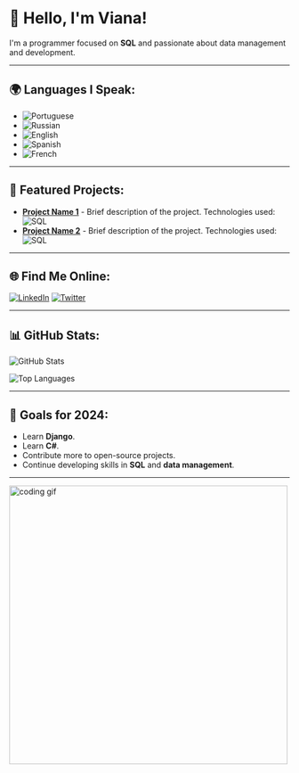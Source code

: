# 👋 Hello, I'm Viana!

I'm a programmer focused on **SQL** and passionate about data management and development.

---

## 🌍 Languages I Speak:
- ![Portuguese](https://img.shields.io/badge/Portuguese-Native-3D8B3D?style=for-the-badge&logo=portuguese&logoColor=white)
- ![Russian](https://img.shields.io/badge/Russian-Basic-0077B5?style=for-the-badge&logo=russian&logoColor=white)
- ![English](https://img.shields.io/badge/English-Advanced-0077B5?style=for-the-badge&logo=english&logoColor=white)
- ![Spanish](https://img.shields.io/badge/Spanish-Intermediate-F7DF1E?style=for-the-badge&logo=spanish&logoColor=black)
- ![French](https://img.shields.io/badge/French-Basic-1DA1F2?style=for-the-badge&logo=french&logoColor=white)

---

## 🚀 Featured Projects:
- [**Project Name 1**](link) - Brief description of the project. Technologies used: ![SQL](https://img.shields.io/badge/SQL-4479A1?style=flat-square&logo=sql&logoColor=white)
- [**Project Name 2**](link) - Brief description of the project. Technologies used: ![SQL](https://img.shields.io/badge/SQL-4479A1?style=flat-square&logo=sql&logoColor=white)

---

## 🌐 Find Me Online:
[![LinkedIn](https://img.shields.io/badge/LinkedIn-0A66C2?style=for-the-badge&logo=linkedin&logoColor=white)](https://linkedin.com/in/your-profile) [![Twitter](https://img.shields.io/badge/Twitter-1DA1F2?style=for-the-badge&logo=twitter&logoColor=white)](https://twitter.com/your-profile)

---

## 📊 GitHub Stats:

![GitHub Stats](https://github-readme-stats.vercel.app/api?username=your-username&show_icons=true&theme=radical&count_private=true)

![Top Languages](https://github-readme-stats.vercel.app/api/top-langs/?username=your-username&layout=compact&theme=radical&hide=html,css)

---

## 🎯 Goals for 2024:
- Learn **Django**.
- Learn **C#**.
- Contribute more to open-source projects.
- Continue developing skills in **SQL** and **data management**.

---

<img src="https://c.tenor.com/xyz.gif" alt="coding gif" width="500"/>
